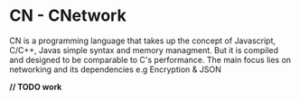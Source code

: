 # CN - CNetwork

CN is a programming language that takes up the concept of Javascript, C/C++, Javas simple syntax and memory managment.
But it is compiled and designed to be comparable to C's performance. The main focus lies on networking and its dependencies
e.g  Encryption & JSON

**// TODO work**
